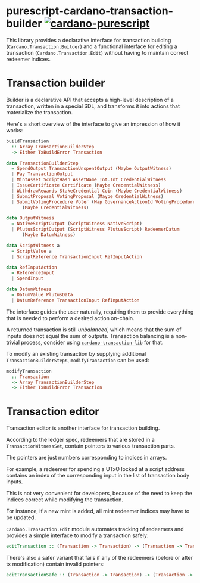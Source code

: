 # purescript-cardano-transaction-builder [![cardano-purescript](https://img.shields.io/badge/cardano--purescript?logo=cardano&logoColor=white&label=cardano-purescript&labelColor=blue&color=blue)](https://github.com/klntsky/cardano-purescript)

This library provides a declarative interface for transaction building (`Cardano.Transaction.Builder`) and a functional interface for editing a transaction (`Cardano.Transaction.Edit`) without having to maintain correct redeemer indices.

# Transaction builder

Builder is a declarative API that accepts a high-level description of a transaction, written in a special SDL, and transforms it into actions that materialize the transaction.

Here's a short overview of the interface to give an impression of how it works:

```purescript
buildTransaction
  :: Array TransactionBuilderStep
  -> Either TxBuildError Transaction

data TransactionBuilderStep
  = SpendOutput TransactionUnspentOutput (Maybe OutputWitness)
  | Pay TransactionOutput
  | MintAsset ScriptHash AssetName Int.Int CredentialWitness
  | IssueCertificate Certificate (Maybe CredentialWitness)
  | WithdrawRewards StakeCredential Coin (Maybe CredentialWitness)
  | SubmitProposal VotingProposal (Maybe CredentialWitness)
  | SubmitVotingProcedure Voter (Map GovernanceActionId VotingProcedure)
      (Maybe CredentialWitness)

data OutputWitness
  = NativeScriptOutput (ScriptWitness NativeScript)
  | PlutusScriptOutput (ScriptWitness PlutusScript) RedeemerDatum
      (Maybe DatumWitness)

data ScriptWitness a
  = ScriptValue a
  | ScriptReference TransactionInput RefInputAction

data RefInputAction
  = ReferenceInput
  | SpendInput

data DatumWitness
  = DatumValue PlutusData
  | DatumReference TransactionInput RefInputAction
```

The interface guides the user naturally, requiring them to provide everything that is needed to perform a desired action on-chain.

A returned transaction is still *unbalanced*, which means that the sum of inputs does not equal the sum of outputs. Transaction balancing is a non-trivial process, consider using [`cardano-transaction-lib`](https://github.com/Plutonomicon/cardano-transaction-lib/) for that.

To modify an existing transaction by supplying additional `TransactionBuilderStep`s, `modifyTransaction` can be used:

```purescript
modifyTransaction
  :: Transaction
  -> Array TransactionBuilderStep
  -> Either TxBuildError Transaction
```

# Transaction editor

Transaction editor is another interface for transaction building.

According to the ledger spec, redeemers that are stored in a
`TransactionWitnessSet`, contain pointers to various transaction parts.

The pointers are just numbers corresponding to indices in arrays.

For example, a redeemer for spending a UTxO locked at a script address
contains an index of the corresponding input in the
list of transaction body inputs.

This is not very convenient for developers, because of the need to
keep the indices correct while modifying the transaction.

For instance, if a new mint is added, all mint redeemer indices may have to
be updated.

`Cardano.Transaction.Edit` module automates tracking of redeemers and provides a simple interface to modify a transaction safely:

```purescript
editTransaction :: (Transaction -> Transaction) -> (Transaction -> Transaction)
```

There's also a safer variant that fails if any of the redeemers (before or after tx modification) contain invalid pointers:

```purescript
editTransactionSafe :: (Transaction -> Transaction) -> (Transaction -> Maybe Transaction)
```

